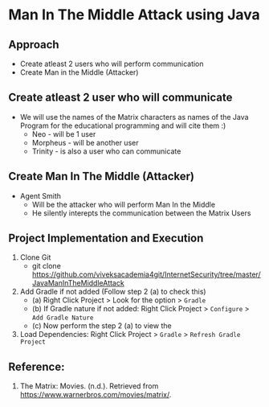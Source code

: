 # Man In The Middle Attack using Java

## Approach

- Create atleast 2 users who will perform communication
- Create Man in the Middle (Attacker)

## Create atleast 2 user who will communicate
 - We will use the names of the Matrix characters as names of the Java Program for the educational programming and will cite them :)
    * Neo - will be 1 user
    * Morpheus - will be another user
    * Trinity - is also a user who can communicate

## Create Man In The Middle (Attacker)
 - Agent Smith
    * Will be the attacker who will perform Man In the Middle
    * He silently interepts the communication between the Matrix Users
    

## Project Implementation and Execution
 1. Clone Git
    * git clone https://github.com/viveksacademia4git/InternetSecurity/tree/master/JavaManInTheMiddleAttack
 2. Add Gradle if not added (Follow step 2 (a) to check this)
    * (a) Right Click Project > Look for the option > `Gradle`
    * (b) If Gradle nature if not added: Right Click Project > `Configure` > `Add Gradle Nature`
    * (c) Now perform the step 2 (a) to view the 
 3. Load Dependencies: Right Click Project > `Gradle` > `Refresh Gradle Project`

## Reference:
1. The Matrix: Movies. (n.d.). Retrieved from https://www.warnerbros.com/movies/matrix/.

